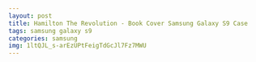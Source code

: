 ```yaml
---
layout: post
title: Hamilton The Revolution - Book Cover Samsung Galaxy S9 Case
tags: samsung galaxy s9
categories: samsung
img: 1ltQJL_s-arEzUPtFeigTdGcJl7Fz7MWU
---
```

